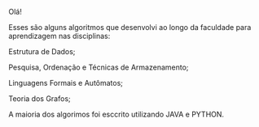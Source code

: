 
Olá!

Esses são alguns algoritmos que desenvolvi ao longo da faculdade para aprendizagem nas disciplinas:


Estrutura de Dados;

Pesquisa, Ordenação e Técnicas de Armazenamento;

Linguagens Formais e Autômatos; 

Teoria dos Grafos; 

A maioria dos algorimos foi esccrito utilizando JAVA e PYTHON.
